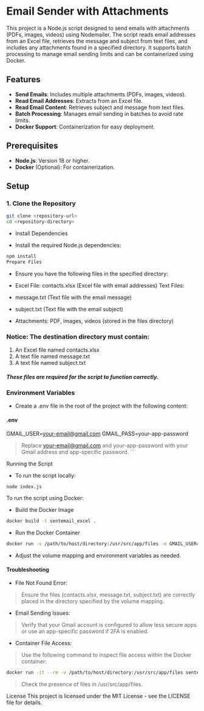 # Email Sender with Attachments

This project is a Node.js script designed to send emails with attachments (PDFs, images, videos) using Nodemailer. The script reads email addresses from an Excel file, retrieves the message and subject from text files, and includes any attachments found in a specified directory. It supports batch processing to manage email sending limits and can be containerized using Docker.

## Features

- **Send Emails**: Includes multiple attachments (PDFs, images, videos).
- **Read Email Addresses**: Extracts from an Excel file.
- **Read Email Content**: Retrieves subject and message from text files.
- **Batch Processing**: Manages email sending in batches to avoid rate limits.
- **Docker Support**: Containerization for easy deployment.

## Prerequisites

- **Node.js**: Version 18 or higher.
- **Docker** (Optional): For containerization.

## Setup

### 1. Clone the Repository

```sh
git clone <repository-url>
cd <repository-directory>
```
- Install Dependencies

- Install the required Node.js dependencies:

```sh
npm install
Prepare Files
```
- Ensure you have the following files in the specified directory:

- Excel File: contacts.xlsx (Excel file with email addresses)
Text Files:
- message.txt (Text file with the email message)
- subject.txt (Text file with the email subject)
- Attachments: PDF, images, videos (stored in the files directory)
### Notice: The destination directory must contain:

1. An Excel file named contacts.xlsx
2. A text file named message.txt
3. A text file named subject.txt
##### These files are required for the script to function correctly.

### Environment Variables

- Create a .env file in the root of the project with the following content:

#### .env
GMAIL_USER=your-email@gmail.com
GMAIL_PASS=your-app-password
> Replace your-email@gmail.com and your-app-password with your Gmail address and app-specific password. ```

Running the Script
- To run the script locally:

``` sh
node index.js
```
To run the script using Docker:

- Build the Docker Image

```sh
docker build -t sentemail_excel .
```
- Run the Docker Container

```sh
docker run -v /path/to/host/directory:/usr/src/app/files -e GMAIL_USER=your-email@gmail.com -e GMAIL_PASS=your-app-password sentemail_excel
```
- Adjust the volume mapping and environment variables as needed.

#### Troubleshooting
- File Not Found Error:

> Ensure the files (contacts.xlsx, message.txt, subject.txt) are correctly placed in the directory specified by the volume mapping.

- Email Sending Issues:

> Verify that your Gmail account is configured to allow less secure apps or use an app-specific password if 2FA is enabled.

- Container File Access:

>Use the following command to inspect file access within the Docker container:

``` sh
docker run -it --rm -v /path/to/host/directory:/usr/src/app/files sentemail_excel sh
```
> Check the presence of files in /usr/src/app/files.

License
This project is licensed under the MIT License - see the LICENSE file for details.
